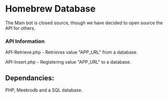 <h1>Homebrew Database</h1>
<p>The Main bot is closed source, though we have decided to open source the API for others.</p>
<br\>
<h3>API Information</h3>
<p>API-Retrieve.php - Retrieves value "APP_URL" from a database.</p>
<br\>
<p>API-Insert.php - Registering value "APP_URL" to a database.</p>
<br\>
<h2>Dependancies:</h2>
<p>PHP, Meekrodb and a SQL database.</p>
